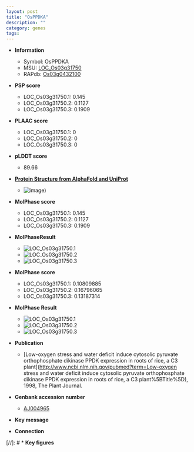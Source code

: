 ```yaml
---
layout: post
title: "OsPPDKA"
description: ""
category: genes
tags: 
---
```


* **Information**  
    + Symbol: OsPPDKA  
    + MSU: [LOC_Os03g31750](http://rice.plantbiology.msu.edu/cgi-bin/ORF_infopage.cgi?orf=LOC_Os03g31750)  
    + RAPdb: [Os03g0432100](http://rapdb.dna.affrc.go.jp/viewer/gbrowse_details/irgsp1?name=Os03g0432100)  

* **PSP score**  
    + LOC_Os03g31750.1: 0.145 
    + LOC_Os03g31750.2: 0.1127 
    + LOC_Os03g31750.3: 0.1909 

* **PLAAC score**  
    + LOC_Os03g31750.1: 0 
    + LOC_Os03g31750.2: 0 
    + LOC_Os03g31750.3: 0 

* **pLDDT score**
    + 89.66

* **[Protein Structure from AlphaFold and UniProt](https://www.uniprot.org/uniprotkb/Q75KR1/entry#structure)**
    + ![image](https://ricepsp.github.io/images/Q7/AF-Q75KR1-F1.png))

* **MolPhase score**
    + LOC_Os03g31750.1: 0.145
    + LOC_Os03g31750.2: 0.1127
    + LOC_Os03g31750.3: 0.1909

* **MolPhaseResult**
    + ![LOC_Os03g31750.1](https://ricepsp.github.io/pictures/LOC_Os03g/LOC_Os03g31750.1.png)
    + ![LOC_Os03g31750.2](https://ricepsp.github.io/pictures/LOC_Os03g/LOC_Os03g31750.2.png)
    + ![LOC_Os03g31750.3](https://ricepsp.github.io/pictures/LOC_Os03g/LOC_Os03g31750.3.png)

* **MolPhase score**
    + LOC_Os03g31750.1: 0.10809885
    + LOC_Os03g31750.2: 0.16796065
    + LOC_Os03g31750.3: 0.13187314

* **MolPhase Result**
    + ![LOC_Os03g31750.1](https://304243504.github.io/Pictures/LOC_Os03g/LOC_Os03g31750.1.png)
    + ![LOC_Os03g31750.2](https://304243504.github.io/Pictures/LOC_Os03g/LOC_Os03g31750.2.png)
    + ![LOC_Os03g31750.3](https://304243504.github.io/Pictures/LOC_Os03g/LOC_Os03g31750.3.png)

* **Publication**  
    + [Low-oxygen stress and water deficit induce cytosolic pyruvate orthophosphate dikinase PPDK expression in roots of rice, a C3 plant](http://www.ncbi.nlm.nih.gov/pubmed?term=Low-oxygen stress and water deficit induce cytosolic pyruvate orthophosphate dikinase PPDK expression in roots of rice, a C3 plant%5BTitle%5D), 1998, The Plant Journal.

* **Genbank accession number**  
    + [AJ004965](http://www.ncbi.nlm.nih.gov/nuccore/AJ004965)

* **Key message**  

* **Connection**  

[//]: # * **Key figures**  


